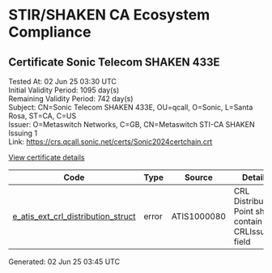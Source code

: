 # STIR/SHAKEN CA Ecosystem Compliance

## Certificate Sonic Telecom SHAKEN 433E

Tested At: 02 Jun 25 03:30 UTC\
Initial Validity Period: 1095 day(s)\
Remaining Validity Period: 742 day(s)\
Subject: CN=Sonic Telecom SHAKEN 433E, OU=qcall, O=Sonic, L=Santa Rosa, ST=CA, C=US\
Issuer: O=Metaswitch Networks, C=GB, CN=Metaswitch STI-CA SHAKEN Issuing 1\
Link: https://crs.qcall.sonic.net/certs/Sonic2024certchain.crt

[View certificate details](https://x509.io/?cert=MIICpTCCAkugAwIBAgIQR68%2BZvvols2AnyQEBbHwPDAKBggqhkjOPQQDAjBYMSswKQYDVQQDDCJNZXRhc3dpdGNoIFNUSS1DQSBTSEFLRU4gSXNzdWluZyAxMQswCQYDVQQGEwJHQjEcMBoGA1UECgwTTWV0YXN3aXRjaCBOZXR3b3JrczAeFw0yNDA2MTMwOTI2NDdaFw0yNzA2MTMwOTI2NDdaMHMxCzAJBgNVBAYTAlVTMQswCQYDVQQIDAJDQTETMBEGA1UEBwwKU2FudGEgUm9zYTEOMAwGA1UECgwFU29uaWMxDjAMBgNVBAsMBXFjYWxsMSIwIAYDVQQDDBlTb25pYyBUZWxlY29tIFNIQUtFTiA0MzNFMFkwEwYHKoZIzj0CAQYIKoZIzj0DAQcDQgAEJ7weU0kn9hcg2nYj3MB3INhfsVgRcIV3GIg3ADkVCjcq0o5pVL9mEAw%2FsFHGnObQb%2Bh84bAbU2n3l5owpv0eTqOB2zCB2DAMBgNVHRMBAf8EAjAAMA4GA1UdDwEB%2FwQEAwIHgDAWBggrBgEFBQcBGgQKMAigBhYENDMzRTBHBgNVHR8EQDA%2BMDygOqA4hjZodHRwczovL2F1dGhlbnRpY2F0ZS1hcGkuaWNvbmVjdGl2LmNvbS9kb3dubG9hZC92MS9jcmwwFwYDVR0gBBAwDjAMBgpghkgBhv8JAQEEMB0GA1UdDgQWBBQlpuwJyjltehkYXxEN6v00AdDFMjAfBgNVHSMEGDAWgBTNHqcAEBDaMh1pGjnV0kYLLDyH1jAKBggqhkjOPQQDAgNIADBFAiEA6YTp9EEX0%2F8b01iJLOv3jsC8edlCQKE8Fg8g61fEq68CIGzJ%2B2Sa1NFqYbMl5HVPfLvXdLSI9CUYSubRkh32sUsV)

| Code | Type | Source | Details |
|------|------|--------|---------|
| [e_atis_ext_crl_distribution_struct](../../ISSUES/e_atis_ext_crl_distribution_struct/README.md) | error | ATIS1000080 | CRL Distribution Point shall contain a CRLIssuer field |


Generated: 02 Jun 25 03:45 UTC